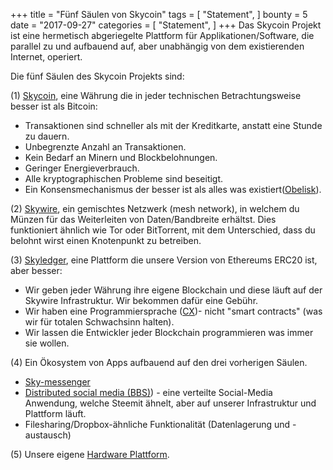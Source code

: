 +++
title = "Fünf Säulen von Skycoin"
tags = [
    "Statement",
]
bounty = 5
date = "2017-09-27"
categories = [
    "Statement",
]
+++
Das Skycoin Projekt ist eine hermetisch abgeriegelte Plattform für Applikationen/Software, die parallel zu und aufbauend auf, aber unabhängig von dem existierenden Internet, operiert. 

Die fünf Säulen des Skycoin Projekts sind:

(1) [Skycoin](https://github.com/skycoin/skycoin), eine Währung die in jeder technischen Betrachtungsweise besser ist als Bitcoin: 

- Transaktionen sind schneller als mit der Kreditkarte, anstatt eine Stunde zu dauern.
- Unbegrenzte Anzahl an Transaktionen.
- Kein Bedarf an Minern und Blockbelohnungen. 
- Geringer Energieverbrauch.
- Alle kryptographischen Probleme sind beseitigt.
- Ein Konsensmechanismus der besser ist als alles was existiert([Obelisk](/statement/obelisk-the-skycoin-consensus-algorithm/)).

(2) [Skywire](/tags/skywire/), ein gemischtes Netzwerk (mesh network), in welchem du Münzen für das Weiterleiten von Daten/Bandbreite erhältst. Dies funktioniert ähnlich wie Tor oder BitTorrent, mit dem Unterschied, dass du belohnt wirst einen Knotenpunkt zu betreiben. 

(3) [Skyledger](https://www.skyledger.net), eine Plattform die unsere Version von Ethereums ERC20 ist, aber besser:

- Wir geben jeder Währung ihre eigene Blockchain und diese läuft auf der Skywire Infrastruktur. Wir bekommen dafür eine Gebühr. 
- Wir haben eine Programmiersprache ([CX](/overview/cx-overview/))- nicht "smart contracts" (was wir für totalen Schwachsinn halten).
- Wir lassen die Entwickler jeder Blockchain programmieren was immer sie wollen. 

(4) Ein Ökosystem von Apps aufbauend auf den drei vorherigen Säulen.

 - [Sky-messenger](http://messenger.skycoin.net/)
 - [Distributed social media (BBS)](https://github.com/skycoin/bbs)) - eine verteilte Social-Media Anwendung, welche Steemit ähnelt, aber auf unserer Infrastruktur und Plattform läuft.
- Filesharing/Dropbox-ähnliche Funktionalität (Datenlagerung und -austausch)

(5) Unsere eigene [Hardware Plattform](/statement/skywire-miner-hardware-for-the-next-internet/).
